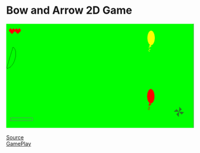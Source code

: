 # Bow and Arrow 2D Game

![](https://github.com/CristiSandu/BowAndArrow2D/blob/main/IMG/B%26A.PNG)

[Source](https://github.com/CristiSandu/BowAndArrow2D/tree/main/Source/Laboratoare/Tema1)  
[GamePlay](https://youtu.be/gR7sjpT8Glk)


